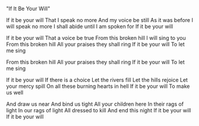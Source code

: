 "If It Be Your Will"

If it be your will
That I speak no more
And my voice be still
As it was before
I will speak no more
I shall abide until
I am spoken for
If it be your will

If it be your will
That a voice be true
From this broken hill
I will sing to you
From this broken hill
All your praises they shall ring
If it be your will
To let me sing

From this broken hill
All your praises they shall ring
If it be your will
To let me sing

If it be your will
If there is a choice
Let the rivers fill
Let the hills rejoice
Let your mercy spill
On all these burning hearts in hell
If it be your will
To make us well

And draw us near
And bind us tight
All your children here
In their rags of light
In our rags of light
All dressed to kill
And end this night
If it be your will
If it be your will
